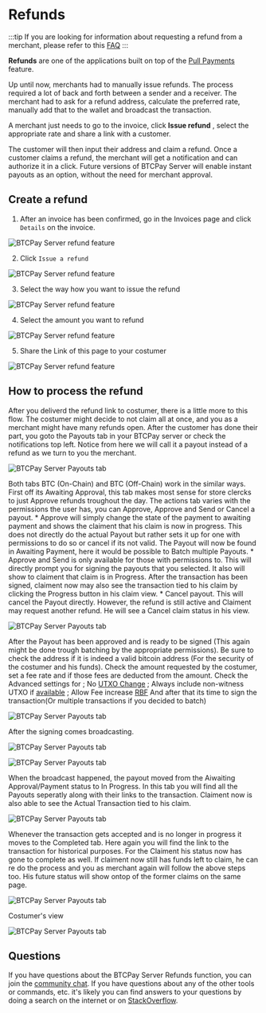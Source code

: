 # Refunds

:::tip
If you are looking for information about requesting a refund from a merchant, please refer to this [FAQ](./FAQ/General.md#what-if-i-have-a-problem-with-a-paid-invoice)
:::

**Refunds** are one of the applications built on top of the [Pull Payments](./PullPayments.md) feature.

Up until now, merchants had to manually issue refunds.
The process required a lot of back and forth between a sender and a receiver. The merchant had to ask for a refund address, calculate the preferred rate, manually add that to the wallet and broadcast the transaction.

A merchant just needs to go to the invoice, click **Issue refund** , select the appropriate rate and share a link with a customer.

The customer will then input their address and claim a refund. Once a customer claims a refund, the merchant will get a notification and can authorize it in a click.
Future versions of BTCPay Server will enable instant payouts as an option, without the need for merchant approval.

## Create a refund

1. After an invoice has been confirmed, go in the Invoices page and click `Details` on the invoice.

![BTCPay Server refund feature](./img/Refunds/invoices-details.JPG "BTCPay Server refund feature")

2. Click `Issue a refund`

![BTCPay Server refund feature](./img/Refunds/issue-refund.JPG "BTCPay Server refund feature")

3. Select the way how you want to issue the refund

![BTCPay Server refund feature](./img/Refunds/issue-refund-payment-option.JPG "BTCPay Server refund feature")

4. Select the amount you want to refund

![BTCPay Server refund feature](./img/Refunds/issue-refund-amount.JPG "BTCPay Server refund feature")

5. Share the Link of this page to your costumer

![BTCPay Server refund feature](./img/Refunds/claimingside.JPG "BTCPay Server refund feature")

## How to process the refund

After you deliverd the refund link to costumer, there is a little more to this flow. 
The costumer might decide to not claim all at once, and you as a merchant might have many refunds open. 
After the customer has done their part, you goto the Payouts tab in your BTCPay server or check the notifications top left.
Notice from here we will call it a payout instead of a refund as we turn to you the merchant.

![BTCPay Server Payouts tab](./img/Refunds/claim-notification.JPG "BTCPay Server refund feature")

Both tabs BTC (On-Chain) and BTC (Off-Chain) work in the similar ways. 
First off its Awaiting Approval, this tab makes most sense for store clercks to just Approve refunds troughout the day. 
The actions tab varies with the permissions the user has, you can Approve, Approve and Send or Cancel a payout. 
    * Approve will simply change the state of the payment to awaiting payment and shows the claiment that his claim is now in progress. 
        This does not directly do the actual Payout but rather sets it up for one with permissions to do so or cancel if its not valid. 
        The Payout will now be found in Awaiting Payment, here it would be possible to Batch multiple Payouts.
    * Approve and Send is only available for those with permissions to. 
        This will directly prompt you for signing the payouts that you selected. It also will show to claiment that claim is in Progress. 
        After the transaction has been signed, claiment now may also see the transaction tied to his claim by clicking the Progress button in his claim view. 
    * Cancel payout. 
        This will cancel the Payout directly.
        However, the refund is still active and Claiment may request another refund. He will see a Cancel claim status in his view. 

![BTCPay Server Payouts tab](./img/Refunds/payouts-status3-options-appr.JPG "BTCPay Server refund feature")

After the Payout has been approved and is ready to be signed (This again might be done trough batching by the appropriate permissions).
Be sure to check the address if it is indeed a valid bitcoin address (For the security of the costumer and his funds).
    Check the amount requested by the costumer, set a fee rate and if those fees are deducted from the amount. 
    Check the Advanced settings for ; No [UTXO Change](./Wallet.md) 
                                    ; Always include non-witness UTXO if [available](https://medium.com/@jmacato/wasabi-wallets-advisory-for-trezor-users-7d942c727f92) 
                                    ; Allow Fee increase [RBF](./Wallet.md) 
And after that its time to sign the transaction(Or multiple transactions if you decided to batch)

![BTCPay Server Payouts tab](./img/Refunds/payouts-status4-options-sign3-adv.JPG "BTCPay Server refund feature")

After the signing comes broadcasting. 

![BTCPay Server Payouts tab](./img/Refunds/payouts-status4-Broadcast.JPG "BTCPay Server refund feature")

![BTCPay Server Payouts tab](./img/Refunds/payout-status-succesfull.JPG "BTCPay Server refund feature")

When the broadcast happened, the payout moved from the Aiwaiting Approval/Payment status to In Progress. 
In this tab you will find all the Payouts seperatly along with their links to the transaction. 
Claiment now is also able to see the Actual Transaction tied to his claim. 

![BTCPay Server Payouts tab](./img/Refunds/payout-status-progress.JPG "BTCPay Server refund feature")

Whenever the transaction gets accepted and is no longer in progress it moves to the Completed tab. 
Here again you will find the link to the transaction for historical purposes. 
For the Claiment his status now has gone to complete as well. 
If claiment now still has funds left to claim, he can re do the process and you as merchant again will follow the above steps too. 
His future status will show ontop of the former claims on the same page. 

![BTCPay Server Payouts tab](./img/Refunds/payouts-status5-Completed.JPG "BTCPay Server refund feature")

Costumer's view 

![BTCPay Server Payouts tab](./img/Refunds/Claiment-Completed.JPG "BTCPay Server refund feature")

## Questions

If you have questions about the BTCPay Server Refunds function, you can join the [community chat](https://chat.btcpayserver.org/). 
If you have questions about any of the other tools or commands, etc. it's likely you can find answers to your questions by doing a search on the internet or on [StackOverflow](https://stackoverflow.com/).